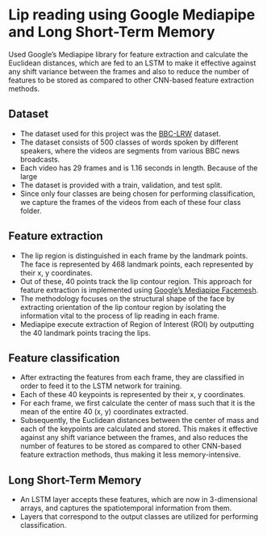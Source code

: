 # Lip reading using Google Mediapipe and Long Short-Term Memory

Used Google’s Mediapipe library for feature extraction and calculate the
Euclidean distances, which are fed to an LSTM to make it effective
against any shift variance between the frames and also to reduce the
number of features to be stored as compared to other CNN-based
feature extraction methods.

## Dataset
- The dataset used for this project was the [BBC-LRW](https://www.robots.ox.ac.uk/~vgg/data/lip_reading/lrw1.html) dataset.
- The dataset consists of 500 classes of words spoken by different speakers, where
the videos are segments from various BBC news broadcasts.
- Each video has 29 frames and is 1.16 seconds in length. Because of the large
- The dataset is provided with a train, validation, and test split.
- Since only four classes are being chosen for performing classification, we capture the frames of
the videos from each of these four class folder.

## Feature extraction
- The lip region is distinguished in each frame by the landmark points. The face is
represented by 468 landmark points, each represented by their x, y coordinates.
- Out of these, 40 points track the lip contour region. This approach for feature
extraction is implemented using [Google’s Mediapipe Facemesh](https://google.github.io/mediapipe/solutions/face_mesh).
- The methodology focuses on the structural shape of the face by extracting
orientation of the lip contour region by isolating the information vital to the
process of lip reading in each frame.
- Mediapipe execute extraction of Region of Interest (ROI) by outputting the 40
landmark points tracing the lips.

## Feature classification
- After extracting the features from each frame, they are classified in order to
feed it to the LSTM network for training.
- Each of these 40 keypoints is represented by their x, y coordinates.
- For each frame, we first calculate the center of mass such that it is the mean of
the entire 40 (x, y) coordinates extracted.
- Subsequently, the Euclidean distances between the center of mass and each
of the keypoints are calculated and stored. This makes it effective against any
shift variance between the frames, and also reduces the number of features to
be stored as compared to other CNN-based feature extraction methods, thus
making it less memory-intensive.

## Long Short-Term Memory
- An LSTM layer accepts these features, which are now in 3-dimensional
arrays, and captures the spatiotemporal information from them.
- Layers that correspond to the output classes are utilized for performing
classification.
